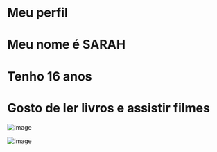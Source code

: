 # Meu perfil 


# Meu nome é SARAH


# Tenho 16 anos


# Gosto de ler livros e assistir filmes

![image](https://github.com/sarinhha/sarinhha/assets/137800427/94cb0dd2-1026-409c-95e5-ceaea1185721)


![image](https://github.com/sarinhha/sarinhha/assets/137800427/dde3fae0-321f-4975-8e02-a4a7efd35be5)
